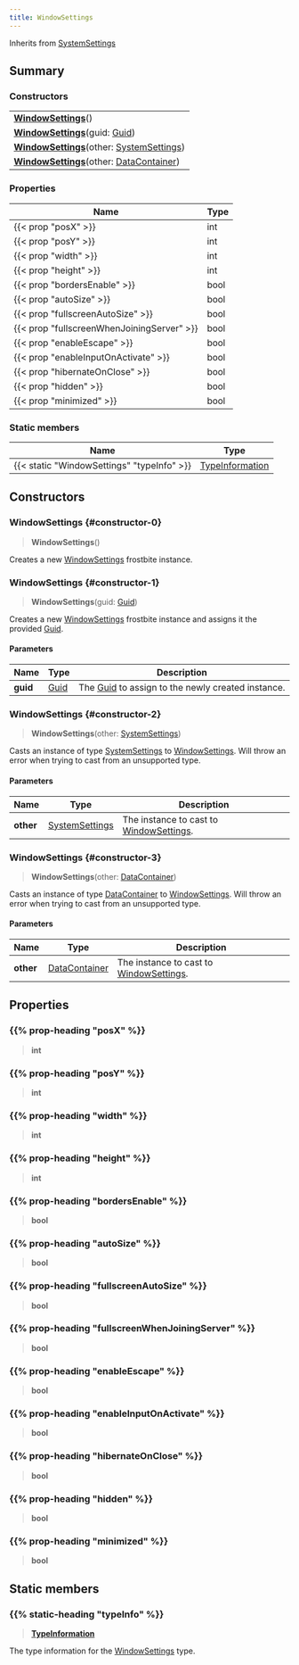 ```yaml
---
title: WindowSettings
---
```


Inherits from [SystemSettings](/vext/ref/fb/systemsettings)

## Summary

### Constructors

|  |
| --- |
| **[WindowSettings](#constructor-0)**() |
| **[WindowSettings](#constructor-1)**(guid: [Guid](/vext/ref/shared/type/guid)) |
| **[WindowSettings](#constructor-2)**(other: [SystemSettings](/vext/ref/fb/systemsettings)) |
| **[WindowSettings](#constructor-3)**(other: [DataContainer](/vext/ref/shared/type/datacontainer)) |

### Properties

| Name | Type |
| ---- | ---- |
| {{< prop "posX" >}} | int |
| {{< prop "posY" >}} | int |
| {{< prop "width" >}} | int |
| {{< prop "height" >}} | int |
| {{< prop "bordersEnable" >}} | bool |
| {{< prop "autoSize" >}} | bool |
| {{< prop "fullscreenAutoSize" >}} | bool |
| {{< prop "fullscreenWhenJoiningServer" >}} | bool |
| {{< prop "enableEscape" >}} | bool |
| {{< prop "enableInputOnActivate" >}} | bool |
| {{< prop "hibernateOnClose" >}} | bool |
| {{< prop "hidden" >}} | bool |
| {{< prop "minimized" >}} | bool |

### Static members

| Name | Type |
| ---- | ---- |
| {{< static "WindowSettings" "typeInfo" >}} | [TypeInformation](/vext/ref/shared/type/typeinformation) |

## Constructors

### WindowSettings {#constructor-0}

> **WindowSettings**()

Creates a new [WindowSettings](/vext/ref/fb/windowsettings) frostbite instance.

### WindowSettings {#constructor-1}

> **WindowSettings**(guid: [Guid](/vext/ref/shared/type/guid))

Creates a new [WindowSettings](/vext/ref/fb/windowsettings) frostbite instance and assigns it the provided [Guid](/vext/ref/shared/type/guid).

#### Parameters

| Name | Type | Description |
| ---- | ---- | ----------- |
| **guid** | [Guid](/vext/ref/shared/type/guid) | The [Guid](/vext/ref/shared/type/guid) to assign to the newly created instance. |

### WindowSettings {#constructor-2}

> **WindowSettings**(other: [SystemSettings](/vext/ref/fb/systemsettings))

Casts an instance of type [SystemSettings](/vext/ref/fb/systemsettings) to [WindowSettings](/vext/ref/fb/windowsettings). Will throw an error when trying to cast from an unsupported type.

#### Parameters

| Name | Type | Description |
| ---- | ---- | ----------- |
| **other** | [SystemSettings](/vext/ref/fb/systemsettings) | The instance to cast to [WindowSettings](/vext/ref/fb/windowsettings). |

### WindowSettings {#constructor-3}

> **WindowSettings**(other: [DataContainer](/vext/ref/shared/type/datacontainer))

Casts an instance of type [DataContainer](/vext/ref/shared/type/datacontainer) to [WindowSettings](/vext/ref/fb/windowsettings). Will throw an error when trying to cast from an unsupported type.

#### Parameters

| Name | Type | Description |
| ---- | ---- | ----------- |
| **other** | [DataContainer](/vext/ref/shared/type/datacontainer) | The instance to cast to [WindowSettings](/vext/ref/fb/windowsettings). |

## Properties

### {{% prop-heading "posX" %}}

> **int**

### {{% prop-heading "posY" %}}

> **int**

### {{% prop-heading "width" %}}

> **int**

### {{% prop-heading "height" %}}

> **int**

### {{% prop-heading "bordersEnable" %}}

> **bool**

### {{% prop-heading "autoSize" %}}

> **bool**

### {{% prop-heading "fullscreenAutoSize" %}}

> **bool**

### {{% prop-heading "fullscreenWhenJoiningServer" %}}

> **bool**

### {{% prop-heading "enableEscape" %}}

> **bool**

### {{% prop-heading "enableInputOnActivate" %}}

> **bool**

### {{% prop-heading "hibernateOnClose" %}}

> **bool**

### {{% prop-heading "hidden" %}}

> **bool**

### {{% prop-heading "minimized" %}}

> **bool**

## Static members

### {{% static-heading "typeInfo" %}}

> **[TypeInformation](/vext/ref/shared/type/typeinformation)**

The type information for the [WindowSettings](/vext/ref/fb/windowsettings) type.


